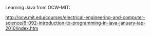 Learning Java from OCW-MIT:

http://ocw.mit.edu/courses/electrical-engineering-and-computer-science/6-092-introduction-to-programming-in-java-january-iap-2010/index.htm
